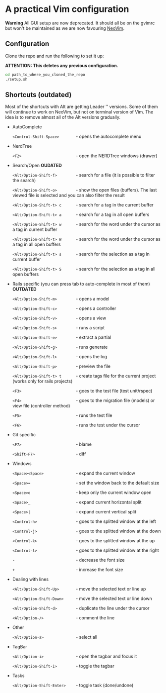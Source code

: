 # A practical Vim configuration

 **Warning** All GUI setup are now deprecated. It should all be on the gvimrc but won't be maintained as we are now favouring [NeoVim](http://neovim.io).

## Configuration

  Clone the repo and run the following to set it up:

  **ATTENTION: This deletes any previous configuration.**

  ```sh
  cd path_to_where_you_cloned_the_repo
  ./setup.sh
  ```

## Shortcuts (outdated)
  Most of the shortcuts with Alt are getting Leader '\' versions. Some of them will continue to work on NeoVim, but not on terminal version of Vim. The idea is to remove almost all of the Alt versions gradually.

  * AutoComplete

    `<Control-Shift-Space>       ` - opens the autocomplete menu

  * NerdTree

    `<F2>                        ` - open the NERDTree windows (drawer)

  * Search/Open **OUDATED**

    `<Alt/Option-Shift-f>        ` - search for a file (it is possible to filter the search)

    `<Alt/Option-Shift-o>        ` - show the open files (buffers). The last viewed file is selected and you can also filter the result

    `<Alt/Option-Shift-t> c      ` - search for a tag in the current buffer

    `<Alt/Option-Shift-t> a      ` - search for a tag in all open buffers

    `<Alt/Option-Shift-t> w      ` - search for the word under the cursor as a tag in current buffer

    `<Alt/Option-Shift-t> W      ` - search for the word under the cursor as a tag in all open buffers

    `<Alt/Option-Shift-t> s      ` - search for the selection as a tag in current buffer

    `<Alt/Option-Shift-t> S      ` - search for the selection as a tag in all open buffers

  * Rails specific (you can press tab to auto-complete in most of them) **OUTDATED**

    `<Alt/Option-Shift-m>        ` - opens a model

    `<Alt/Option-Shift-c>        ` - opens a controller

    `<Alt/Option-Shift-v>        ` - opens a view

    `<Alt/Option-Shift-s>        ` - runs a script

    `<Alt/Option-Shift-e>        ` - extract a partial

    `<Alt/Option-Shift-g>        ` - runs generate

    `<Alt/Option-Shift-l>        ` - opens the log

    `<Alt/Option-Shift-p>        ` - preview the file

    `<Alt/Option-Shift-t> t      ` - create tags file for the current project (works only for rails projects)

    `<F3>                        ` - goes to the test file (test unit/rspec)

    `<F4>                        ` - goes to the migration file (models) or view file (controller method)

    `<F5>                        ` - runs the test file

    `<F6>                        ` - runs the test under the cursor

  * Git specific

    `<F7>                        ` - blame

    `<Shift-F7>                  ` - diff

  * Windows

    `<Space><Space>              ` - expand the current window

    `<Space>=                    ` - set the window back to the default size

    `<Space>o                    ` - keep only the current window open

    `<Space>_                    ` - expand current horizontal split

    `<Space>|                    ` - expand current vertical split

    `<Control-h>                 ` - goes to the splitted window at the left

    `<Control-j>                 ` - goes to the splitted window at the down

    `<Control-k>                 ` - goes to the splitted window at the up

    `<Control-l>                 ` - goes to the splitted window at the right

    `-                           ` - decrease the font size

    `+                           ` - increase the font size

  * Dealing with lines

    `<Alt/Option-Shift-Up>       ` - move the selected text or line up

    `<Alt/Option-Shift-Down>     ` - move the selected text or line down

    `<Alt/Option-Shift-d>        ` - duplicate the line under the cursor

    `<Alt/Option-/>              ` - comment the line

  * Other

    `<Alt/Option-a>              ` - select all

  * TagBar

    `<Alt/Option-i>              ` - open the tagbar and focus it

    `<Alt/Option-Shift-i>        ` - toggle the tagbar

  * Tasks

    `<Alt/Option-Shift-Enter>    ` - toggle task (done/undone)
